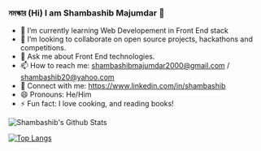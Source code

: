 ### নমস্কার (Hi) I am Shambashib Majumdar 👋

- 🌱 I’m currently learning Web Developement in Front End stack
- 👯 I’m looking to collaborate on open source projects, hackathons and competitions.
- 💬 Ask me about Front End technologies.
- 📫 How to reach me: shambashibmajumdar2000@gmail.com / shambashib20@yahoo.com
- 🤝 Connect with me: https://www.linkedin.com/in/shambashib 
- 😄 Pronouns: He/Him
- ⚡ Fun fact: I love cooking, and reading books!



![Shambashib's Github Stats](https://github-readme-stats.vercel.app/api?username=shambashib20&count_private=true&show_icons=true&theme=dark)



[![Top Langs](https://github-readme-stats.vercel.app/api/top-langs/?username=shambashib20&layout=compact)](https://github.com/shambashib20/github-readme-stats)



